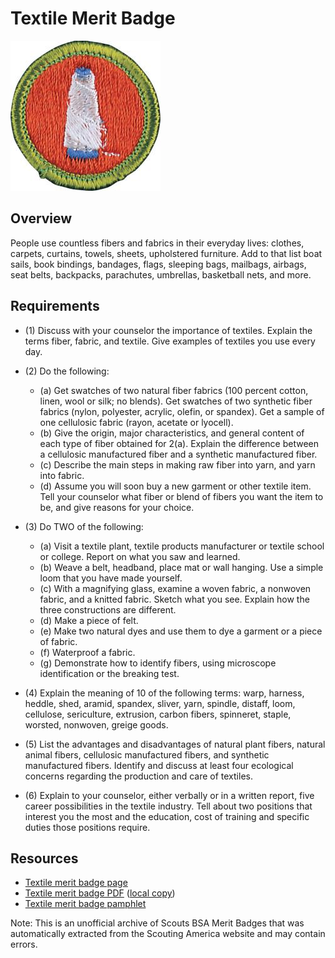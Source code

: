 

# Textile Merit Badge

![Textile Merit Badge](images/textile-merit-badge.jpg)

## Overview



People use countless fibers and fabrics in their everyday lives: clothes, carpets, curtains, towels, sheets, upholstered furniture. Add to that list boat sails, book bindings, bandages, flags, sleeping bags, mailbags, airbags, seat belts, backpacks, parachutes, umbrellas, basketball nets, and more.

## Requirements

* (1) Discuss with your counselor the importance of textiles. Explain the terms fiber, fabric, and textile. Give examples of textiles you use every day.
* (2) Do the following:
    * (a) Get swatches of two natural fiber fabrics (100 percent cotton, linen, wool or silk; no blends). Get swatches of two synthetic fiber fabrics (nylon, polyester, acrylic, olefin, or spandex). Get a sample of one cellulosic fabric (rayon, acetate or lyocell).
    * (b) Give the origin, major characteristics, and general content of each type of fiber obtained for 2(a). Explain the difference between a cellulosic manufactured fiber and a synthetic manufactured fiber.
    * (c) Describe the main steps in making raw fiber into yarn, and yarn into fabric.
    * (d) Assume you will soon buy a new garment or other textile item. Tell your counselor what fiber or blend of fibers you want the item to be, and give reasons for your choice.


* (3) Do TWO of the following:
    * (a) Visit a textile plant, textile products manufacturer or textile school or college. Report on what you saw and learned.
    * (b) Weave a belt, headband, place mat or wall hanging. Use a simple loom that you have made yourself.
    * (c) With a magnifying glass, examine a woven fabric, a nonwoven fabric, and a knitted fabric. Sketch what you see. Explain how the three constructions are different.
    * (d) Make a piece of felt.
    * (e) Make two natural dyes and use them to dye a garment or a piece of fabric.
    * (f) Waterproof a fabric.
    * (g) Demonstrate how to identify fibers, using microscope identification or the breaking test.


* (4) Explain the meaning of 10 of the following terms: warp, harness, heddle, shed, aramid, spandex, sliver, yarn, spindle, distaff, loom, cellulose, sericulture, extrusion, carbon fibers, spinneret, staple, worsted, nonwoven, greige goods.
* (5) List the advantages and disadvantages of natural plant fibers, natural animal fibers, cellulosic manufactured fibers, and synthetic manufactured fibers. Identify and discuss at least four ecological concerns regarding the production and care of textiles.
* (6) Explain to your counselor, either verbally or in a written report, five career possibilities in the textile industry. Tell about two positions that interest you the most and the education, cost of training and specific duties those positions require.


## Resources

- [Textile merit badge page](https://www.scouting.org/merit-badges/textile/)
- [Textile merit badge PDF](https://filestore.scouting.org/filestore/Merit_Badge_ReqandRes/Pamphlets/Textile_2019.pdf) ([local copy](files/textile-merit-badge.pdf))
- [Textile merit badge pamphlet](https://www.scoutshop.org/textile-merit-badge-pamphlet-650746.html)

Note: This is an unofficial archive of Scouts BSA Merit Badges that was automatically extracted from the Scouting America website and may contain errors.
